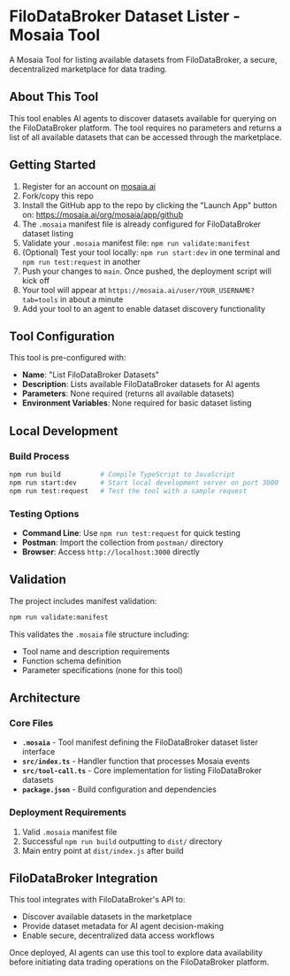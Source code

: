 # FiloDataBroker Dataset Lister - Mosaia Tool

A Mosaia Tool for listing available datasets from FiloDataBroker, a secure, decentralized marketplace for data trading.

## About This Tool

This tool enables AI agents to discover datasets available for querying on the FiloDataBroker platform. The tool requires no parameters and returns a list of all available datasets that can be accessed through the marketplace.

## Getting Started

1. Register for an account on [mosaia.ai](https://mosaia.ai)
2. Fork/copy this repo
3. Install the GitHub app to the repo by clicking the "Launch App" button on: https://mosaia.ai/org/mosaia/app/github
4. The `.mosaia` manifest file is already configured for FiloDataBroker dataset listing
5. Validate your `.mosaia` manifest file: `npm run validate:manifest`
6. (Optional) Test your tool locally: `npm run start:dev` in one terminal and `npm run test:request` in another
7. Push your changes to `main`. Once pushed, the deployment script will kick off
8. Your tool will appear at `https://mosaia.ai/user/YOUR_USERNAME?tab=tools` in about a minute
9. Add your tool to an agent to enable dataset discovery functionality

## Tool Configuration

This tool is pre-configured with:

- **Name**: "List FiloDataBroker Datasets"
- **Description**: Lists available FiloDataBroker datasets for AI agents
- **Parameters**: None required (returns all available datasets)
- **Environment Variables**: None required for basic dataset listing

## Local Development

### Build Process

```bash
npm run build          # Compile TypeScript to JavaScript
npm run start:dev      # Start local development server on port 3000
npm run test:request   # Test the tool with a sample request
```

### Testing Options

- **Command Line**: Use `npm run test:request` for quick testing
- **Postman**: Import the collection from `postman/` directory
- **Browser**: Access `http://localhost:3000` directly

## Validation

The project includes manifest validation:

```bash
npm run validate:manifest
```

This validates the `.mosaia` file structure including:

- Tool name and description requirements
- Function schema definition
- Parameter specifications (none for this tool)

## Architecture

### Core Files

- **`.mosaia`** - Tool manifest defining the FiloDataBroker dataset lister interface
- **`src/index.ts`** - Handler function that processes Mosaia events
- **`src/tool-call.ts`** - Core implementation for listing FiloDataBroker datasets
- **`package.json`** - Build configuration and dependencies

### Deployment Requirements

1. Valid `.mosaia` manifest file
2. Successful `npm run build` outputting to `dist/` directory
3. Main entry point at `dist/index.js` after build

## FiloDataBroker Integration

This tool integrates with FiloDataBroker's API to:

- Discover available datasets in the marketplace
- Provide dataset metadata for AI agent decision-making
- Enable secure, decentralized data access workflows

Once deployed, AI agents can use this tool to explore data availability before initiating data trading operations on the FiloDataBroker platform.
